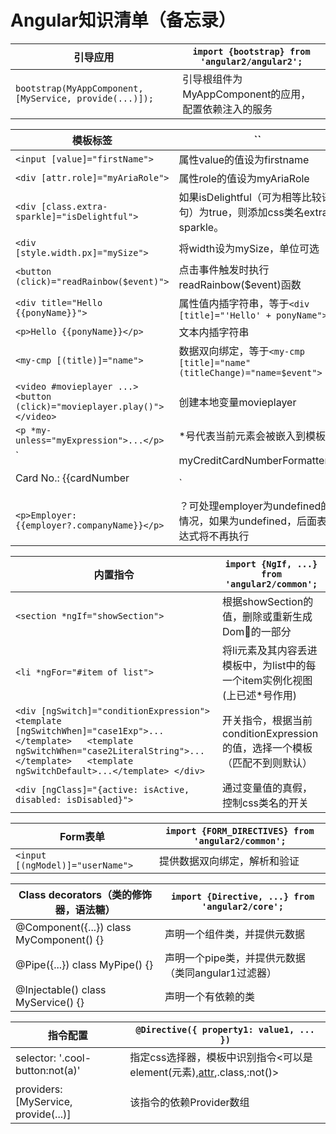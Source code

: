 # Angular知识清单（备忘录）

引导应用 | `import {bootstrap} from 'angular2/angular2';`
-----|-----
`bootstrap(MyAppComponent, [MyService, provide(...)]);` | 引导根组件为MyAppComponent的应用，配置依赖注入的服务

模板标签 | ``
-----|-----
`<input [value]="firstName">` | 属性value的值设为firstname
`<div [attr.role]="myAriaRole">` | 属性role的值设为myAriaRole
`<div [class.extra-sparkle]="isDelightful">` | 如果isDelightful（可为相等比较语句）为true，则添加css类名extra-sparkle。
`<div [style.width.px]="mySize">` | 将width设为mySize，单位可选
`<button (click)="readRainbow($event)">` | 点击事件触发时执行readRainbow($event)函数
`<div title="Hello {{ponyName}}">` | 属性值内插字符串，等于`<div [title]="'Hello' + ponyName">`
`<p>Hello {{ponyName}}</p>` | 文本内插字符串
`<my-cmp [(title)]="name">` | 数据双向绑定，等于`<my-cmp [title]="name" (titleChange)="name=$event">`
```<video #movieplayer ...>  <button (click)="movieplayer.play()"> </video>``` | 创建本地变量movieplayer
`<p *my-unless="myExpression">...</p>` | *号代表当前元素会被嵌入到模板中
`<p>Card No.: {{cardNumber | myCreditCardNumberFormatter}}</p>` | 过滤器
`<p>Employer: {{employer?.companyName}}</p>` | ？可处理employer为undefined的情况，如果为undefined，后面表达式将不再执行

内置指令 | `import {NgIf, ...} from 'angular2/common';`
-----|-----
`<section *ngIf="showSection">` | 根据showSection的值，删除或重新生成Dom🌲的一部分
`<li *ngFor="#item of list">` | 将li元素及其内容丢进模板中，为list中的每一个item实例化视图(上已述*号作用)
`<div [ngSwitch]="conditionExpression">   <template [ngSwitchWhen]="case1Exp">...</template>   <template ngSwitchWhen="case2LiteralString">...</template>   <template ngSwitchDefault>...</template> </div>` | 开关指令，根据当前conditionExpression的值，选择一个模板（匹配不到则默认）
`<div [ngClass]="{active: isActive, disabled: isDisabled}">` | 通过变量值的真假，控制css类名的开关

Form表单 | `import {FORM_DIRECTIVES} from 'angular2/common';`
-----|-----
`<input [(ngModel)]="userName">` | 提供数据双向绑定，解析和验证

Class decorators（类的修饰器，语法糖）| `import {Directive, ...} from 'angular2/core';`
-----|-----
@Component({...}) class MyComponent() {} | 声明一个组件类，并提供元数据
@Pipe({...}) class MyPipe() {} | 声明一个pipe类，并提供元数据（类同angular1过滤器）
@Injectable() class MyService() {} | 声明一个有依赖的类

指令配置 | `@Directive({ property1: value1, ... })`
-----|-----
selector: '.cool-button:not(a)' | 指定css选择器，模板中识别指令<可以是element(元素),[attr](属性),.class,:not()>
providers: [MyService, provide(...)] | 该指令的依赖Provider数组

